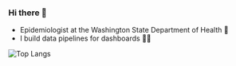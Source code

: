 ### Hi there 👋

- Epidemiologist at the Washington State Department of Health 🌲
- I build data pipelines for dashboards 👷‍♂️



![Top Langs](https://github-readme-stats.vercel.app/api/top-langs/?username=russell-shean&hide=html&theme=tokyonight)
